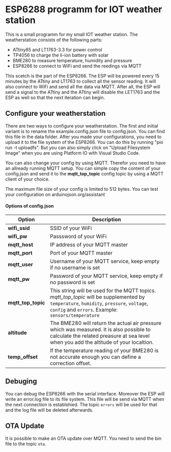 # ESP6288 programm for IOT weather station

This is a small programm for my small IOT weather station. The weatherstation consists of the following parts:

- ATtiny85 and LT1763-3.3 for power control
- TP4056 to charge the li-ion battery with solar
- BME280 to measure temperature, humidity and pressure
- ESP8266 to connect to WiFi and send the reedings via MQTT

This scetch is the part of the ESP8266. The ESP will be powered every 15 minutes by the ATtiny and LT1763 to collect all the sensor reading. It will also connect to WiFi and send all the data via MQTT. After all, the ESP will send a signal to the ATtiny and the ATtiny will disable the LET1763 and the ESP as well so that the next iteration can begin.

## Configure your weatherstation

There are two ways to configure your weatherstation. The first and initial variant is to rename the example.config.json file to config.json. You can find this file in the data folder. After you made your configurations, you need to upload it to the file system of the ESP8266. You can do this by running "pio run -t uploadfs". But you can also simply click on "Upload Filesystem Image" when you are using Platform IO with Visual Studio Code.

You can also change your config by using MQTT. Therefor you need to have an allready running MQTT setup. You can simple copy the content of your config.json and send it to the **mqtt_top_topic** config topic by using a MQTT client of your choice.

The maximum file size of your config is limited to 512 bytes. You can test your configuration on arduinojson.org/assistant

#### Options of config.json

Option | Description
--- | ---
**wifi_ssid** | SSID of your WiFi
**wifi_pw** | Passsword of your WiFi
**mqtt_host** | IP address of your MQTT master
**mqtt_port** | Port of your MQTT master
**mqtt_user** | Username of your MQTT service, keep empty if no username is set
**mqtt_pw** | Password of your MQTT service, keep empty if no password is set
**mqtt_top_topic** | This string will be used for the MQTT topics. *mqtt_top_topic* will be supplemented by `temperature`, `humidity`, `pressure`, `voltage`, `config` and `errors`. Example: `sensors/temperature`
**altitude** | The BME280 will return the actual air pressure which was measured. It is also possible to calculate the related preasure at sea level when you add the altitude of your localtion.
**temp_offset** | If the temperature reading of your BME280 is not accurate enough you can define a correction offset.

## Debuging

You can debug the ESP8266 with the serial interface. Moreover the ESP will write an error.log file to its file system. This file will be send via MQTT when the next connection is establshied. The topic `errors` will be used for that and the log file will be deleted afterwards.

## OTA Update

It is possible to make an OTA update over MQTT. You need to send the bin file to the topic `ota`.
